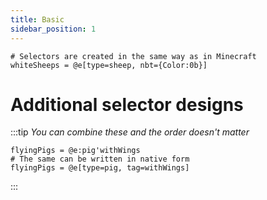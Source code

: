 ```yaml
---
title: Basic
sidebar_position: 1
---
```


```morj
# Selectors are created in the same way as in Minecraft
whiteSheeps = @e[type=sheep, nbt={Color:0b}]
```

# Additional selector designs

:::tip
*You can combine these and the order doesn't matter*
```morj {1}
flyingPigs = @e:pig'withWings
# The same can be written in native form
flyingPigs = @e[type=pig, tag=withWings]
```
:::
